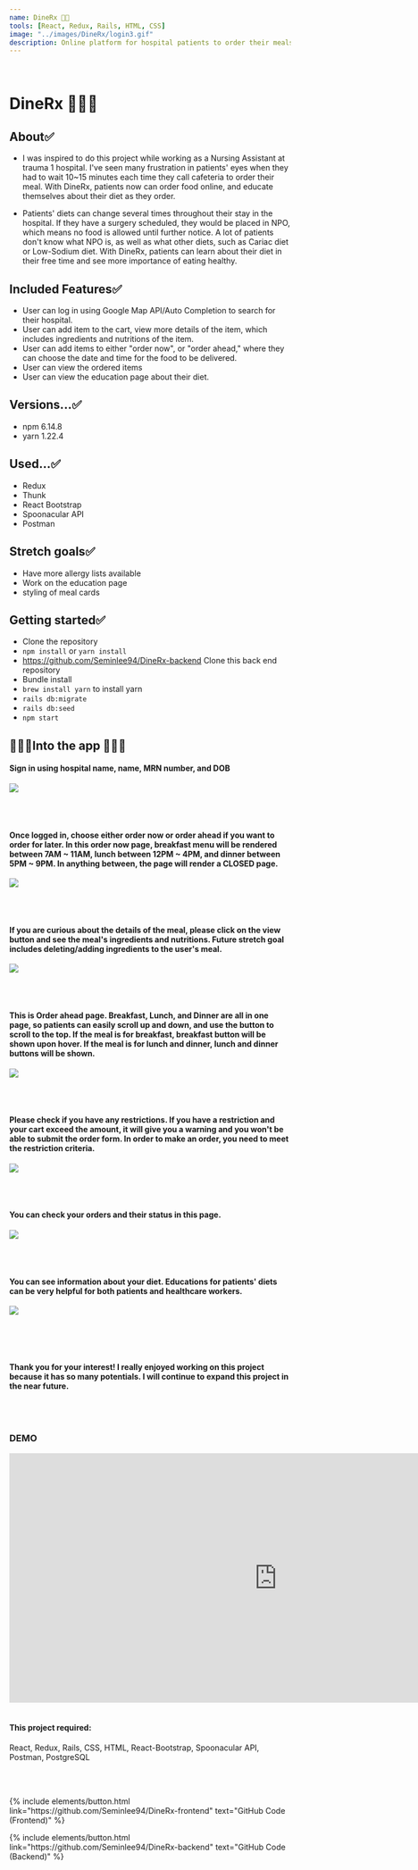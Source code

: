 ```yaml
---
name: DineRx 💊💊
tools: [React, Redux, Rails, HTML, CSS]
image: "../images/DineRx/login3.gif"
description: Online platform for hospital patients to order their meals online instead of calling the cafeteria. Patients can also see educational facts and videos about their diets.
---
```

<br>

# DineRx 💊💊💊

## About✅
- I was inspired to do this project while working as a Nursing Assistant at trauma 1 hospital. I've seen many frustration in patients' eyes when they had to wait 10~15 minutes each time they call cafeteria to order their meal. With DineRx, patients now can order food online, and educate themselves about their diet as they order. 

- Patients' diets can change several times throughout their stay in the hospital. If they have a surgery scheduled, they would be placed in NPO, which means no food is allowed until further notice. A lot of patients don't know what NPO is, as well as what other diets, such as Cariac diet or Low-Sodium diet. With DineRx, patients can learn about their diet in their free time and see more importance of eating healthy. 

## Included Features✅
- User can log in using Google Map API/Auto Completion to search for their hospital.
- User can add item to the cart, view more details of the item, which includes ingredients and nutritions of the item.
- User can add items to either "order now", or "order ahead," where they can choose the date and time for the food to be delivered. 
- User can view the ordered items
- User can view the education page about their diet.

## Versions...✅
- npm 6.14.8
- yarn 1.22.4

## Used...✅
- Redux
- Thunk
- React Bootstrap
- Spoonacular API
- Postman

## Stretch goals✅
- Have more allergy lists available
- Work on the education page
- styling of meal cards

## Getting started✅
- Clone the repository
- ```npm install``` or ```yarn install```
- https://github.com/Seminlee94/DineRx-backend Clone this back end repository
- Bundle install
- ```brew install yarn``` to install yarn
- ```rails db:migrate```
- ```rails db:seed``` 
- ```npm start```

## 🚀🚀🚀Into the app 🚀🚀🚀
#### Sign in using hospital name, name, MRN number, and DOB
![](../images/DineRx/login3.gif)

<br/>
<br/>

#### Once logged in, choose either order now or order ahead if you want to order for later. In this order now page, breakfast menu will be rendered between 7AM ~ 11AM, lunch between 12PM ~ 4PM, and dinner between 5PM ~ 9PM. In anything between, the page will render a CLOSED page.  
![](../images/DineRx/ordernow.gif)

<br/>
<br/>

#### If you are curious about the details of the meal, please click on the view button and see the meal's ingredients and nutritions. Future stretch goal includes deleting/adding ingredients to the user's meal. 
![](../images/DineRx/detail.gif)

<br/>
<br/>

#### This is Order ahead page. Breakfast, Lunch, and Dinner are all in one page, so patients can easily scroll up and down, and use the button to scroll to the top. If the meal is for breakfast, breakfast button will be shown upon hover. If the meal is for lunch and dinner, lunch and dinner buttons will be shown. 
![](../images/DineRx/tocart.gif)

<br/>
<br/>


#### Please check if you have any restrictions. If you have a restriction and your cart exceed the amount, it will give you a warning and you won't be able to submit the order form. In order to make an order, you need to meet the restriction criteria. 
![](../images/DineRx/incart-2.gif)

<br/>
<br/>

#### You can check your orders and their status in this page.
![](../images/DineRx/myorder.png)

<br/>
<br/>

#### You can see information about your diet. Educations for patients' diets can be very helpful for both patients and healthcare workers.  
![](../images/DineRx/dietEducation.png)

<br/>
<br/>
<br/>


#### Thank you for your interest! I really enjoyed working on this project because it has so many potentials. I will continue to expand this project in the near future.

<br>
<br>

### DEMO
<iframe width="957" height="447" src="https://www.youtube.com/embed/djjivshj63w" frameborder="0" allow="accelerometer; autoplay; clipboard-write; encrypted-media; gyroscope; picture-in-picture" allowfullscreen></iframe>

<br>
<br>

#### This project required:
React, Redux, Rails, CSS, HTML, React-Bootstrap, Spoonacular API, Postman, PostgreSQL

<br>
<br>

<p class="text-center">
{% include elements/button.html link="https://github.com/Seminlee94/DineRx-frontend" text="GitHub Code (Frontend)" %}
</p>
<p class="text-center">
{% include elements/button.html link="https://github.com/Seminlee94/DineRx-backend" text="GitHub Code (Backend)" %}
</p>